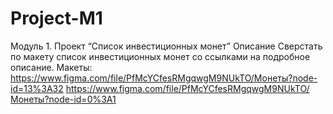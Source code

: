 # Project-M1
Модуль 1. Проект “Список инвестиционных монет”  Описание Сверстать по макету список инвестиционных монет со ссылками на подробное описание.  Макеты: https://www.figma.com/file/PfMcYCfesRMgqwgM9NUkTO/Монеты?node-id=13%3A32 https://www.figma.com/file/PfMcYCfesRMgqwgM9NUkTO/Монеты?node-id=0%3A1
